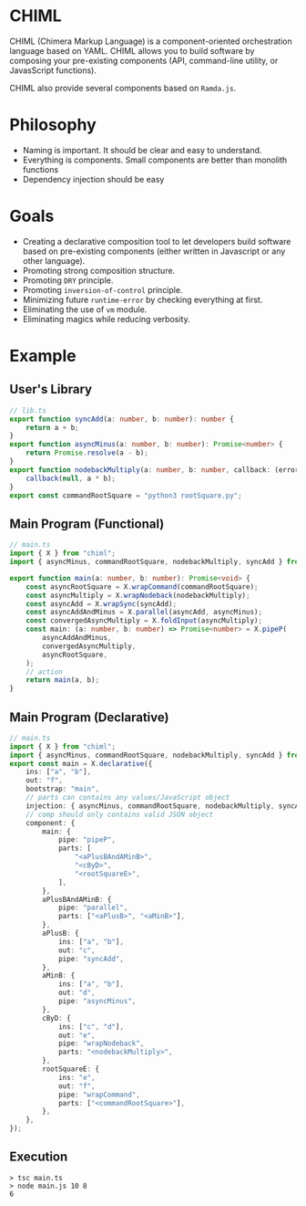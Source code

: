 # CHIML

CHIML (Chimera Markup Language) is a component-oriented orchestration language based on YAML. CHIML allows you to build software by composing your pre-existing components (API, command-line utility, or JavasScript functions). 

CHIML also provide several components based on `Ramda.js`.

# Philosophy

* Naming is important. It should be clear and easy to understand.
* Everything is components. Small components are better than monolith functions
* Dependency injection should be easy

# Goals

* Creating a declarative composition tool to let developers build software based on pre-existing components (either written in Javascript or any other language).
* Promoting strong composition structure.
* Promoting `DRY` principle.
* Promoting `inversion-of-control` principle.
* Minimizing future `runtime-error` by checking everything at first.
* Eliminating the use of `vm` module.
* Eliminating magics while reducing verbosity.

# Example

## User's Library

```typescript
// lib.ts
export function syncAdd(a: number, b: number): number {
    return a + b;
}
export function asyncMinus(a: number, b: number): Promise<number> {
    return Promise.resolve(a - b);
}
export function nodebackMultiply(a: number, b: number, callback: (error: Error, result: number) => void) {
    callback(null, a * b);
}
export const commandRootSquare = "python3 rootSquare.py";
```

## Main Program (Functional)

```typescript
// main.ts
import { X } from "chiml";
import { asyncMinus, commandRootSquare, nodebackMultiply, syncAdd } from "./lib";

export function main(a: number, b: number): Promise<void> {
    const asyncRootSquare = X.wrapCommand(commandRootSquare);
    const asyncMultiply = X.wrapNodeback(nodebackMultiply);
    const asyncAdd = X.wrapSync(syncAdd);
    const asyncAddAndMinus = X.parallel(asyncAdd, asyncMinus);
    const convergedAsyncMultiply = X.foldInput(asyncMultiply);
    const main: (a: number, b: number) => Promise<number> = X.pipeP(
        asyncAddAndMinus,
        convergedAsyncMultiply,
        asyncRootSquare,
    );
    // action
    return main(a, b);
}
```

## Main Program (Declarative)

```typescript
// main.ts
import { X } from "chiml";
import { asyncMinus, commandRootSquare, nodebackMultiply, syncAdd } from "./lib";
export const main = X.declarative({
    ins: ["a", "b"],
    out: "f",
    bootstrap: "main",
    // parts can contains any values/JavaScript object
    injection: { asyncMinus, commandRootSquare, nodebackMultiply, syncAdd, ...X },
    // comp should only contains valid JSON object
    component: {
        main: {
            pipe: "pipeP",
            parts: [
                "<aPlusBAndAMinB>",
                "<cByD>",
                "<rootSquareE>",
            ],
        },
        aPlusBAndAMinB: {
            pipe: "parallel",
            parts: ["<aPlusB>", "<aMinB>"],
        },
        aPlusB: {
            ins: ["a", "b"],
            out: "c",
            pipe: "syncAdd",
        },
        aMinB: {
            ins: ["a", "b"],
            out: "d",
            pipe: "asyncMinus",
        },
        cByD: {
            ins: ["c", "d"],
            out: "e",
            pipe: "wrapNodeback",
            parts: "<nodebackMultiply>",
        },
        rootSquareE: {
            ins: "e",
            out: "f",
            pipe: "wrapCommand",
            parts: ["<commandRootSquare>"],
        },
    },
});
```


## Execution

```
> tsc main.ts
> node main.js 10 8
6
```

